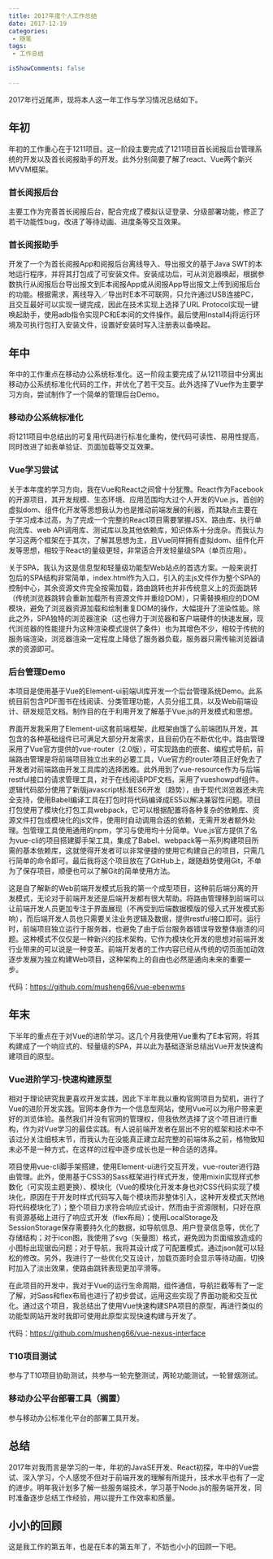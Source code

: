 ```yaml
---
title: 2017年度个人工作总结
date: 2017-12-19
categories:
 - 随笔
tags:
 - 工作总结

isShowComments: false

---
```


2017年行近尾声，现将本人这一年工作与学习情况总结如下。

<!-- more -->

## 年初

年初的工作重心在于1211项目。这一阶段主要完成了1211项目首长阅报后台管理系统的开发以及首长阅报助手的开发。此外分别简要了解了react、Vue两个新兴MVVM框架。

### 首长阅报后台
主要工作为完善首长阅报后台，配合完成了模拟认证登录、分级部署功能，修正了若干功能性bug，改进了等待动画、进度条等交互效果。

### 首长阅报助手
开发了一个为首长阅报App和阅报后台离线导入、导出报文的基于Java SWT的本地运行程序，并将其打包成了可安装文件。安装成功后，可从浏览器唤起，根据参数执行从阅报后台导出报文到E本阅报App或从阅报App导出报文上传到阅报后台的功能。根据需求，离线导入／导出时E本不可联网，只允许通过USB连接PC，且交互最好可以实现一键完成，因此在技术实现上选择了URL Protocol实现一键唤起助手，使用adb指令实现PC和E本间的文件操作。最后使用Install4j将运行环境及可执行包打入安装文件，设置好安装时写入注册表以备唤起。

## 年中

年中的工作重点在移动办公系统标准化。这一阶段主要完成了从1211项目中分离出移动办公系统标准化代码的工作，并优化了若干交互。此外选择了Vue作为主要学习方向，尝试制作了一个简单的管理后台Demo。

### 移动办公系统标准化
将1211项目中总结出的可复用代码进行标准化重构，使代码可读性、易用性提高，同时改进了如表单验证、页面加载等交互效果。

### Vue学习尝试
关于本年度的学习方向，我在Vue和React之间曾十分犹豫。React作为Facebook的开源项目，其开发规模、生态环境、应用范围均大过个人开发的Vue.js，首创的虚拟dom、组件化开发等思想我认为也是推动前端发展的利器，而其缺点主要在于学习成本过高，为了完成一个完整的React项目需要掌握JSX、路由库、执行单向流库、web API调用库、测试库以及其他依赖库，知识体系十分庞杂。而我认为学习这两个框架在于其次，了解其思想为主，且Vue同样拥有虚拟dom、组件化开发等思想，相较于React的量级更轻，非常适合开发轻量级SPA（单页应用）。

关于SPA，我认为这是信息型和轻量级功能型Web站点的首选方案。一般来说打包后的SPA结构非常简单，index.html作为入口，引入的主js文件作为整个SPA的控制中心，其余资源文件完全按需加载，路由跳转也并非传统意义上的页面跳转（传统浏览器跳转会重新加载所有资源文件并重绘DOM），只需替换相应的DOM模块，避免了浏览器资源加载和绘制重复DOM的操作，大幅提升了渲染性能。除此之外，SPA独特的浏览器渲染（这也得力于浏览器和客户端硬件的快速发展，现代浏览器的性能提升为这种渲染模式提供了条件）也为其增色不少，相较于传统的服务端渲染，浏览器渲染一定程度上降低了服务器负载，服务器只需传输浏览器请求的资源即可。

### 后台管理Demo
本项目是使用基于Vue的Element-ui前端UI库开发一个后台管理系统Demo。此系统目前包含PDF图书在线阅读、分类管理功能，人员分组工具，以及Web前端设计、研发规范文档。制作目的在于利用开发了解基于Vue.js的开发模式和思想。

界面开发我采用了Element-ui这套前端框架，此框架由饿了么前端团队开发，其包含的各种基础组件已可满足大部分开发需求，且目前仍在不断优化中。路由管理采用了Vue官方提供的vue-router（2.0版），可实现路由的嵌套、编程式导航，前端路由管理是将前端项目独立出来的必要工具，Vue官方的router项目正好免去了开发者对前端路由开发工具库的选择困难。此外用到了vue-resource作为与后端restful接口的请求管理工具，对于在线阅读PDF文档，采用了vueshowpdf组件。逻辑代码部分使用了新版javascript标准ES6开发（趋势），由于现代浏览器还未完全支持，使用Babel编译工具在打包时将代码编译成ES5以解决兼容性问题。项目打包使用了模块化打包工具webpack，它可以根据配置将各种复杂的依赖库、资源文件打包成模块化的js文件，使用时自动调用合适的依赖，无需开发者额外处理。包管理工具使用通用的npm，学习与使用均十分简单。Vue.js官方提供了名为vue-cli的项目搭建脚手架工具，集成了Babel、webpack等一系列构建项目所需的基本依赖库，这就使得开发者可以非常便捷的使用它构建自己的项目，只需几行简单的命令即可。最后我将这个项目放在了GitHub上，跟随趋势使用Git，不单为了保存项目，顺便也可以了解Git的简单使用方法。

这是自了解新的Web前端开发模式后我的第一个成型项目，这种前后端分离的开发模式，无论对于前端开发还是后端开发都有很大帮助。将路由管理移到前端可以让前端开发人员更加专注于界面展现（不再受到后端数据模版的侵入式开发模式影响），而后端开发人员也只需要关注业务逻辑及数据，提供restful接口即可。运行时，前端项目独立运行于服务器，也避免了由于后台服务器错误导致整体崩溃的问题。这种模式不仅仅是一种新兴的技术架构，它作为模块化开发的思想对前端开发行业带来的可以说是一种变革。前端开发者的工作内容已经从传统的切页面加动效逐步发展为独立构建Web项目，这种架构上的自由也必然是通向未来的重要一步。

代码：<https://github.com/musheng66/vue-ebenwms>

## 年末

下半年的重点在于对Vue的进阶学习。这几个月我使用Vue重构了E本官网，将其构建成了一个响应式的、轻量级的SPA，并以此为基础逐渐总结出Vue开发快速构建项目的原型。

### Vue进阶学习-快速构建原型
相对于理论研究我更喜欢开发实践，因此下半年我以重构官网项目为契机，进行了Vue的进阶开发实践。官网本身作为一个信息型网站，使用Vue可以为用户带来更好的浏览体验。虽然我们并没有官网的管理权，但我依然选择了这个项目进行重构，作为对Vue学习的最佳实践。有人说前端开发者在层出不穷的框架和技术中不该过分关注细枝末节，而我认为在没能真正建立起完整的前端体系之前，格物致知未必不是一种方式，在这样的过程中逐步成长也是一种合适的选择。

项目使用vue-cli脚手架搭建，使用Element-ui进行交互开发，vue-router进行路由管理。此外，使用基于CSS3的Sass框架进行样式开发，使用mixin实现样式参数化（可实现主题更换）、模块化（Vue的模块化开发本身也对CSS代码实现了模块化，原因在于开发时样式代码写入每个模块而非整体引入，这种开发模式天然地将代码模块化了）；整个项目力求符合响应式设计，然而由于资源限制，只好在原有资源基础上进行了响应式开发（flex布局）；使用LocalStorage及SessionStorage保存需要持久化的数据，如导航信息、用户登录信息等，优化了存储结构；对于icon图，我使用了svg（矢量图）格式，避免因为页面缩放造成的小图标出现锯齿问题；对于导航，我将其设计成了可配置模式，通过json就可以轻松的修改。另外，我进行了一些优化交互设计，加载页面时会显示等待动画，切换时加入了淡出效果，使路由跳转表现更加平滑等。

在此项目的开发中，我对于Vue的运行生命周期，组件通信，导航拦截等有了一定了解，对Sass和flex布局也进行了初步尝试，运用这些实现了界面功能和交互优化。通过这个项目，我总结出了使用Vue快速构建SPA项目的原型，再进行类似的功能型网站开发时我即可使用此原型实现快速构建与开发了。

代码：<https://github.com/musheng66/vue-nexus-interface>

### T10项目测试
参与了T10项目协助测试，共参与一轮完整测试，两轮功能测试，一轮冒烟测试。

### 移动办公平台部署工具（搁置）
参与移动办公标准化平台的部署工具开发。

## 总结
2017年对我而言是学习的一年，年初的JavaSE开发、React初探，年中的Vue尝试、深入学习，个人感觉不但对于前端开发的理解有所提升，技术水平也有了一定的进步。明年我计划多了解一些服务端技术，学习基于Node.js的服务端开发，同时准备逐步总结工作经验，用以提升工作效率和质量。

## 小小的回顾
这是我工作的第五年，也是在E本的第五年了，不妨也小小的回顾一下吧。

